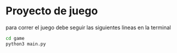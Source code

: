 # Proyecto de juego 

para correr el juego debe seguir las siguientes lineas en la terminal 

```sh
cd game
python3 main.py
```

